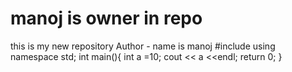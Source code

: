 # manoj is owner in repo 
this is my new repository 
Author - name  is manoj 
#include<iostream >
using  namespace std;
int main(){
int a =10;
cout << a <<endl;
return 0;
}
